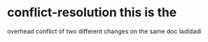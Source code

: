 # conflict-resolution this is the 
overhead conflict of two different changes on the same doc ladidadi
